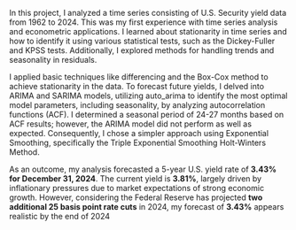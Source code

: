 In this project, I analyzed a time series consisting of U.S. Security yield data from 1962 to 2024. This was my first experience with time series analysis and econometric applications. I learned about stationarity in time series and how to identify it using various statistical tests, such as the Dickey-Fuller and KPSS tests. Additionally, I explored methods for handling trends and seasonality in residuals.

I applied basic techniques like differencing and the Box-Cox method to achieve stationarity in the data. To forecast future yields, I delved into ARIMA and SARIMA models, utilizing auto_arima to identify the most optimal model parameters, including seasonality, by analyzing autocorrelation functions (ACF). I determined a seasonal period of 24-27 months based on ACF results; however, the ARIMA model did not perform as well as expected. Consequently, I chose a simpler approach using Exponential Smoothing, specifically the Triple Exponential Smoothing Holt-Winters Method.

As an outcome, my analysis forecasted a 5-year U.S. yield rate of **3.43% for December 31, 2024**. The current yield is **3.81%**, largely driven by inflationary pressures due to market expectations of strong economic growth. However, considering the Federal Reserve has projected **two additional 25 basis point rate cuts** in 2024, my forecast of **3.43%** appears realistic by the end of 2024

